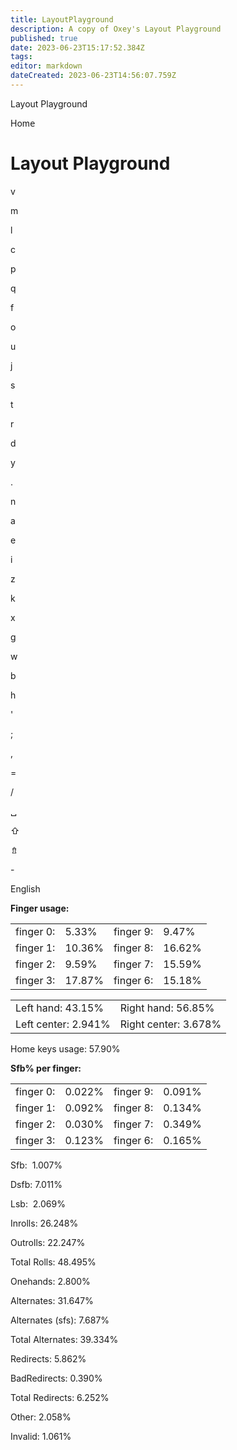 ```yaml
---
title: LayoutPlayground
description: A copy of Oxey's Layout Playground
published: true
date: 2023-06-23T15:17:52.384Z
tags: 
editor: markdown
dateCreated: 2023-06-23T14:56:07.759Z
---
```


 Layout Playground      

Hom<kbd>e</kbd>

[](../index.html)

# Layout Playground

v

m

l

c

p

q

f

o

u

j

s

t

r

d

y

.

n

a

e

i

z

k

x

g

w

b

h

'

;

,

\=

/

␣

⇧

⇯

\-

English

**Finger usage:**

|     |     |     |     |
| --- | --- | --- | --- |
| finger 0: | 5.33% | finger 9: | 9.47% |
| finger 1: | 10.36% | finger 8: | 16.62% |
| finger 2: | 9.59% | finger 7: | 15.59% |
| finger 3: | 17.87% | finger 6: | 15.18% |

|     |     |
| --- | --- |
| Left hand: 43.15% | Right hand: 56.85% |
| Left center: 2.941% | Right center: 3.678% |

Home keys usage: 57.90%

**Sfb% per finger:**

|     |     |     |     |
| --- | --- | --- | --- |
| finger 0: | 0.022% | finger 9: | 0.091% |
| finger 1: | 0.092% | finger 8: | 0.134% |
| finger 2: | 0.030% | finger 7: | 0.349% |
| finger 3: | 0.123% | finger 6: | 0.165% |

Sfb:  1.007%

Dsfb: 7.011%

Lsb:  2.069%

Inrolls: 26.248%

Outrolls: 22.247%

Total Rolls: 48.495%

Onehands: 2.800%

Alternates: 31.647%

Alternates (sfs): 7.687%

Total Alternates: 39.334%

Redirects: 5.862%

BadRedirects: 0.390%

Total Redirects: 6.252%

Other: 2.058%

Invalid: 1.061%